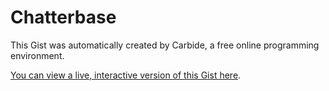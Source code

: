 # Chatterbase

<!--STATE-- {"kernel_name":"shoelace/meta","cells":[{"probes":[{"start":1763,"end":2055,"id":"&c6h182","value_dump":{"preview":"\"\\n\\norganizer:\\n  W...! \\n\"","value":"\n\norganizer:\n  Who has suggestions for book ideas for our meeting on {date}?\n\nmembers:\n  @organizer What about {bookIdea | bookIdea}?\n\n-- 4 days --\n\norganizer:\n  Great, lets all read {book | bookIdea} for {date}. Who's [attending]?\n\n-- 4 days --\n\norganizer:\n  @attending see you all soon! \n"},"autoshowable":true,"autoexpandable":false},{"start":2248,"end":2275,"id":"&btxhpa","expanded":true,"expanded_set":true,"value_dump":null,"autoshowable":true,"autoexpandable":false},{"start":2507,"end":2679,"id":"&k4bfff","value_dump":null,"autoshowable":true,"autoexpandable":false},{"start":2681,"end":2722,"id":"&7ju2yj","expanded":true,"expanded_set":true,"visible":true,"visible_set":true,"value_dump":{"preview":"[Object]","value":[{"id":"draft-0-joe","cue":{"id":0,"conditions":{"organizer":"exists"},"senders":["organizer"],"recipients":[],"text":"Who has suggestions for book ideas for our meeting on {date}?","casts":[],"isDraft":true},"groupId":"group1","threadId":"thread1"}]},"autoshowable":true,"autoexpandable":false},{"start":2747,"end":2788,"id":"&7e3ueh","expanded":true,"expanded_set":true,"value_dump":null,"autoshowable":true,"autoexpandable":false},{"start":3263,"end":3436,"id":"&qbkkif","expanded":true,"expanded_set":true,"value_dump":null,"autoshowable":true,"autoexpandable":false},{"start":3557,"end":3628,"id":"&5fuvig","value_dump":{"value":{"id":"group1","members":{"joe":{"uid":"joe","displayName":"Joe E"}}},"preview":"{id, members}"},"autoshowable":true,"autoexpandable":false},{"start":3650,"end":3779,"id":"&vrshwc","value_dump":{"value":{"id":"example01","text":"Hello there buddy","from":"joe","senders":["organizer"],"casts":["alpha","beta"]},"preview":"{id, text, from, sen...}"},"autoshowable":true,"autoexpandable":false},{"start":3788,"end":4032,"id":"&p04ywq","expanded":true,"expanded_set":true,"value_dump":null,"autoshowable":true,"autoexpandable":false},{"start":4155,"end":4194,"id":"&sdb9cj","value_dump":{"preview":"{example01}","value":{"example01":{"id":"example01","text":"Hello there buddy","from":"joe","senders":["organizer"],"casts":["alpha","beta"]}}},"autoshowable":true,"autoexpandable":false},{"start":4195,"end":4207,"id":"&2w18au","expanded":false,"expanded_set":true,"visible":true,"visible_set":true,"value_dump":null,"autoshowable":false,"autoexpandable":false},{"start":4218,"end":4255,"id":"&ejms71","value_dump":null,"autoshowable":true,"autoexpandable":false},{"start":4264,"end":4311,"id":"&uot710","expanded":true,"expanded_set":true,"value_dump":null,"autoshowable":true,"autoexpandable":true}],"id":"scratch0","name":"example.js"},{"probes":[],"id":"&x0t4o7","name":"styles.css"},{"probes":[],"id":"&x8t90a","name":"MessageComposer.jsx"},{"probes":[],"id":"&hd4fr7","name":"suggestions.js"},{"probes":[],"id":"&1mawis","name":"MessageView.jsx"},{"probes":[],"id":"&b715ci","name":"GroupFeed.jsx"},{"probes":[{"start":370,"end":377,"id":"&a6eo4j","visible":true,"visible_set":true,"value_dump":null,"autoshowable":false,"autoexpandable":false},{"start":422,"end":431,"id":"&vkruub","visible":true,"visible_set":true,"value_dump":null,"autoshowable":false,"autoexpandable":false},{"start":2622,"end":2634,"id":"&kuyglf","expanded":true,"expanded_set":true,"value_dump":null,"autoshowable":true,"autoexpandable":false},{"start":2663,"end":2671,"id":"&vnl6hs","expanded":false,"expanded_set":true,"visible":true,"visible_set":true,"value_dump":null,"autoshowable":false,"autoexpandable":false},{"start":2647,"end":2701,"id":"&j4eyke","expanded":false,"expanded_set":true,"value_dump":null,"autoshowable":true,"autoexpandable":false},{"start":2719,"end":2735,"id":"&bd5f1c","value_dump":{"preview":"\"-KQ5I1YR-PHEa6EkF8bn\"","value":"-KQ5I1YR-PHEa6EkF8bn"},"autoshowable":true,"autoexpandable":false},{"start":2736,"end":2836,"id":"&ihc3ym","expanded":false,"expanded_set":true,"value_dump":{"preview":"undefined"},"autoshowable":true,"autoexpandable":false},{"start":2942,"end":2947,"id":"&jb0nbq","visible":true,"visible_set":true,"value_dump":null,"autoshowable":false,"autoexpandable":false},{"start":2929,"end":2948,"id":"&2th8sn","value_dump":null,"autoshowable":true,"autoexpandable":false},{"start":2949,"end":2953,"id":"&x275rx","expanded":true,"expanded_set":true,"visible":true,"visible_set":true,"value_dump":null,"autoshowable":false,"autoexpandable":false},{"start":2986,"end":2996,"id":"&hglop3","visible":true,"visible_set":true,"value_dump":{"preview":"\"-KQ5I1YR-PHEa6EkF8bn\"","value":"-KQ5I1YR-PHEa6EkF8bn"},"autoshowable":false,"autoexpandable":false},{"start":2949,"end":2998,"id":"&wyudtk","expanded":false,"expanded_set":true,"value_dump":{"preview":"undefined"},"autoshowable":true,"autoexpandable":true}],"id":"&7ay5iv","name":"chatrooms.js"},{"probes":[{"start":125,"end":149,"id":"&jgx9ho","value_dump":{"value":"([a-zA-Z][a-zA-Z0-9]*)","preview":"\"([a-zA-Z][a-zA-Z0-9]*)\""},"autoshowable":true,"autoexpandable":false},{"start":167,"end":192,"id":"&paef2v","value_dump":{"value":"(@[a-zA-Z][a-zA-Z0-9]*)","preview":"\"(@[a-zA-Z][a-zA-Z0-9]*)\""},"autoshowable":true,"autoexpandable":false},{"start":210,"end":259,"id":"&upom24","value_dump":{"value":"(([0-9]+)\\s*(min|minutes|m|days|d|day|minute))","preview":"\"(([0-9]+)\\\\s*(min|m...))\""},"autoshowable":true,"autoexpandable":false},{"start":277,"end":287,"id":"&3ys7rg","value_dump":{"value":"([0-9]+)","preview":"\"([0-9]+)\""},"autoshowable":true,"autoexpandable":false},{"start":305,"end":321,"id":"&vsrxe8","value_dump":null,"autoshowable":true,"autoexpandable":false},{"start":344,"end":370,"id":"&x09bp3","value_dump":{"preview":"\"(([a-zA-Z][a-zA-Z0-...)))\"","value":"(([a-zA-Z][a-zA-Z0-9]*)|(([0-9]+)\\s*(min|minutes|m|days|d|day|minute)))"},"autoshowable":true,"autoexpandable":false},{"start":389,"end":427,"id":"&ejfkv5","value_dump":{"preview":"\"(([a-zA-Z][a-zA-Z0-...))*)\"","value":"(([a-zA-Z][a-zA-Z0-9]*)(,\\s*([a-zA-Z][a-zA-Z0-9]*))*)"},"autoshowable":true,"autoexpandable":false},{"start":445,"end":483,"id":"&uhmmhq","value_dump":null,"autoshowable":true,"autoexpandable":false},{"start":507,"end":555,"id":"&wxgugs","value_dump":{"preview":"\"((([a-zA-Z][a-zA-Z0...))*)\"","value":"((([a-zA-Z][a-zA-Z0-9]*)|(([0-9]+)\\s*(min|minutes|m|days|d|day|minute)))(,\\s*(([a-zA-Z][a-zA-Z0-9]*)|(([0-9]+)\\s*(min|minutes|m|days|d|day|minute))))*)"},"autoshowable":true,"autoexpandable":false},{"start":574,"end":587,"id":"&jfq2gj","value_dump":null,"autoshowable":true,"autoexpandable":false},{"start":605,"end":623,"id":"&tvmpoq","value_dump":null,"autoshowable":true,"autoexpandable":false},{"start":641,"end":688,"id":"&vhwucl","value_dump":null,"autoshowable":true,"autoexpandable":false},{"start":706,"end":747,"id":"&91c3ix","value_dump":null,"autoshowable":true,"autoexpandable":false},{"start":765,"end":799,"id":"&o7jx1m","value_dump":null,"autoshowable":true,"autoexpandable":false},{"start":817,"end":870,"id":"&a7c2ia","value_dump":null,"autoshowable":true,"autoexpandable":false},{"start":1535,"end":1557,"id":"&ivj284","expanded":true,"visible":true,"visible_set":true,"value_dump":null,"autoshowable":false,"autoexpandable":false},{"start":924,"end":3660,"id":"&2yi6cl","value_dump":null,"autoshowable":true,"autoexpandable":true}],"id":"&0xxct1","name":"parser.js"},{"probes":[],"id":"&v00weq","name":"firebase.jsx"},{"probes":[{"start":812,"end":897,"id":"&8ct7vh","visible":true,"visible_set":true,"value_dump":{"preview":"{a, data}","value":{"a":"5","data":{"a":"1","b":"2","c":"4"}}},"autoshowable":true,"autoexpandable":true}],"id":"&xje5go","name":"updatable.js"},{"probes":[],"id":"&ndk7td","name":"App.jsx"}],"kernel":null,"selections":[{"head":{"line":126,"ch":18},"anchor":{"line":126,"ch":18}}],"title":"Chatterbase","last_saved":"2016-09-05T14:04:09.680Z","last_saved_gist":null} -->

This Gist was automatically created by Carbide, a free online programming environment.

[You can view a live, interactive version of this Gist here](http://alpha.trycarbide.com/@jxe/6d5e19369ddb9cc4728510e11a3f7586).